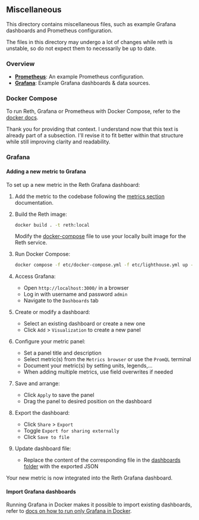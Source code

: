 ## Miscellaneous

This directory contains miscellaneous files, such as example Grafana dashboards and Prometheus configuration.

The files in this directory may undergo a lot of changes while reth is unstable, so do not expect them to necessarily be
up to date.

### Overview

- [**Prometheus**](./prometheus/prometheus.yml): An example Prometheus configuration.
- [**Grafana**](./grafana/): Example Grafana dashboards & data sources.

### Docker Compose

To run Reth, Grafana or Prometheus with Docker Compose, refer to
the [docker docs](/book/installation/docker.md#using-docker-compose).

Thank you for providing that context. I understand now that this text is already part of a subsection. I'll revise it to
fit better within that structure while still improving clarity and readability.

### Grafana

#### Adding a new metric to Grafana

To set up a new metric in the Reth Grafana dashboard:

1. Add the metric to the codebase following the [metrics section](../docs/design/metrics.md#creating-metrics)
   documentation.

2. Build the Reth image:
   ```bash
   docker build . -t reth:local
   ```
   Modify the [docker-compose](docker-compose.yml) file to use your locally built image for the Reth service.

3. Run Docker Compose:
   ```bash
   docker compose -f etc/docker-compose.yml -f etc/lighthouse.yml up -d
   ```

4. Access Grafana:
    - Open `http://localhost:3000/` in a browser
    - Log in with username and password `admin`
    - Navigate to the `Dashboards` tab

5. Create or modify a dashboard:
    - Select an existing dashboard or create a new one
    - Click `Add` > `Visualization` to create a new panel

6. Configure your metric panel:
    - Set a panel title and description
    - Select metric(s) from the `Metrics browser` or use the `PromQL` terminal
    - Document your metric(s) by setting units, legends,...
    - When adding multiple metrics, use field overwrites if needed

7. Save and arrange:
    - Click `Apply` to save the panel
    - Drag the panel to desired position on the dashboard

8. Export the dashboard:
    - Click `Share` > `Export`
    - Toggle `Export for sharing externally`
    - Click `Save to file`

9. Update dashboard file:
    - Replace the content of the corresponding file in the [dashboards folder](grafana/dashboards) with the exported
      JSON

Your new metric is now integrated into the Reth Grafana dashboard.

#### Import Grafana dashboards

Running Grafana in Docker makes it possible to import existing dashboards, refer
to [docs on how to run only Grafana in Docker](/book/installation/docker.md#using-docker-compose#run-only-grafana-in-docker).

